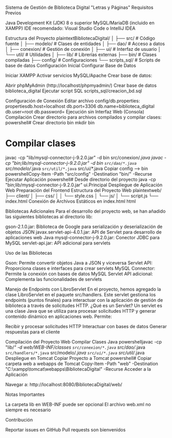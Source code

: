 Sistema de Gestión de Biblioteca Digital "Letras y Páginas"
Requisitos Previos

Java Development Kit (JDK) 8 o superior
MySQL/MariaDB (incluido en XAMPP)
IDE recomendado: Visual Studio Code o IntelliJ IDEA

Estructura del Proyecto
plaintextBibliotecaDigital/
│
├── src/                # Código fuente
│   ├── modelo/         # Clases de entidades
│   ├── dao/            # Acceso a datos
│   ├── conexion/       # Gestión de conexión
│   ├── ui/             # Interfaz de usuario
│   └── util/           # Utilidades
│
├── lib/                # Librerías externas
├── bin/                # Clases compiladas
├── config/             # Configuraciones
└── scripts_sql/        # Scripts de base de datos
Configuración Inicial
Configurar Base de Datos

Iniciar XAMPP
Activar servicios MySQL/Apache
Crear base de datos:

Abrir phpMyAdmin (http://localhost/phpmyadmin/)
Crear base de datos biblioteca_digital
Ejecutar script SQL scripts_sql/creacion_bd.sql



Configuración de Conexión
Editar archivo config/db.properties:
propertiesdb.host=localhost
db.port=3306
db.name=biblioteca_digital
db.user=root
db.password=
Ejecución sin Interfaz Web (Consola)
Compilación
Crear directorio para archivos compilados y compilar clases:
powershell# Crear directorio bin
mkdir bin

# Compilar clases
javac -cp "lib/mysql-connector-j-9.2.0.jar" -d bin src/conexion/*.java
javac -cp "bin;lib/mysql-connector-j-9.2.0.jar" -d bin `
    src/dao/*.java `
    src/modelo/*.java `
    src/util/*.java `
    src/ui/*.java
Copiar config --> bin
powershellCopy-Item -Path "src/config" -Destination "bin/" -Recurse
Ejecutar Aplicación
powershell# Desde directorio del proyecto
java -cp "bin;lib/mysql-connector-j-9.2.0.jar" ui.Principal
Despliegue de Aplicación Web
Preparación del Frontend
Estructura del Proyecto Web
plaintextweb/
├── client/
│   ├── css/
│   │   └── style.css
│   └── js/
│       └── script.js
└── index.html
Conexión de Archivos Estáticos en index.html
html<link rel="stylesheet" href="./client/css/style.css">
<script src="./client/js/script.js"></script>
Bibliotecas Adicionales
Para el desarrollo del proyecto web, se han añadido las siguientes bibliotecas al directorio lib:

gson-2.1.0.jar: Biblioteca de Google para serialización y deserialización de objetos JSON
javax.servlet-api-4.0.1.jar: API de Servlet para desarrollo de aplicaciones web Java
mysql-connector-j-9.2.0.jar: Conector JDBC para MySQL
servlet-api.jar: API adicional para servlets

Uso de las Bibliotecas

Gson: Permite convertir objetos Java a JSON y viceversa
Servlet API: Proporciona clases e interfaces para crear servlets
MySQL Connector: Permite la conexión con bases de datos MySQL
Servlet API adicional: Complementa las funcionalidades de servlets

Manejo de Endpoints con LibroServlet
En el proyecto, hemos agregado la clase LibroServlet en el paquete src/handlers. Este servlet gestiona los endpoints (puntos finales) para interactuar con la aplicación de gestión de biblioteca a través de solicitudes HTTP.
¿Qué es un Servlet?
Un servlet es una clase Java que se utiliza para procesar solicitudes HTTP y generar contenido dinámico en aplicaciones web. Permite:

Recibir y procesar solicitudes HTTP
Interactuar con bases de datos
Generar respuestas para el cliente

Compilación del Proyecto Web
Compilar Clases Java
powershelljavac -cp "lib/*" -d web/WEB-INF/classes `
    src/conexion/*.java `
    src/dao/*.java `
    src/handlers/*.java `
    src/modelo/*.java `
    src/ui/*.java `
    src/util/*.java
Despliegue en Tomcat
Copiar Proyecto a Tomcat
powershell# Copiar carpeta web a webapps de Tomcat
Copy-Item -Path "web" -Destination "C:\xampp\tomcat\webapps\BibliotecaDigital" -Recurse
Acceder a la Aplicación

Navegar a: http://localhost:8080/BibliotecaDigital/web/

Notas Importantes

La carpeta lib en WEB-INF puede ser opcional
El archivo web.xml no siempre es necesario

Contribución

Reportar issues en GitHub
Pull requests son bienvenidos
